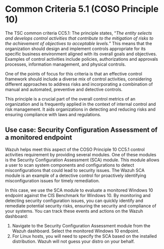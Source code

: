 # Common Criteria 5.1 (COSO Principle 10)

The TSC common criteria CC5.1: The principle states, “*The entity selects and develops control activities that contribute to the mitigation of risks to the achievement of objectives to acceptable levels.*” This means that the organization should design and implement controls appropriate for its specific business environment aligned with its overall goals and objectives. Examples of control activities include policies, authorizations and approvals processes, information management, and physical controls.

One of the points of focus for this criteria is that an effective control framework should include a diverse mix of control activities, considering different approaches to address risks and incorporating a combination of manual and automated, preventive and detective controls.

This principle is a crucial part of the overall control metrics of an organization and is frequently applied in the context of internal control and risk management. It aids organizations in detecting and reducing risks and ensuring compliance with laws and regulations.

## Use case: Security Configuration Assessment of a monitored endpoint

Wazuh helps meet this aspect of the COSO Principle 10 CC5.1 control activities requirement by providing several modules. One of these modules is the Security Configuration Assessment (SCA) module. This module allows a user to scan system components and configurations to detect misconfigurations that could lead to security issues. The Wazuh SCA module is an example of a detective control for proactively identifying misconfiguration issues for timely remediation.

In this case, we use the SCA module to evaluate a monitored Windows 10 endpoint against the CIS Benchmark for Windows 10. By monitoring and detecting security configuration issues, you can quickly identify and remediate potential security risks, ensuring the security and compliance of your systems. You can track these events and actions on the Wazuh dashboard:

1. Navigate to the Security Configuration Assessment module from the Wazuh dashboard. Select the monitored Windows 10 endpoint.
2. For Linux hosts, you will need to specify the SCA based on the installed distribution. Wazuh will not guess your distro on your behalf. 